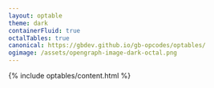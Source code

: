 ```yaml
---
layout: optable
theme: dark
containerFluid: true
octalTables: true
canonical: https://gbdev.github.io/gb-opcodes/optables/
ogimage: /assets/opengraph-image-dark-octal.png
---
```


{% include optables/content.html %}
